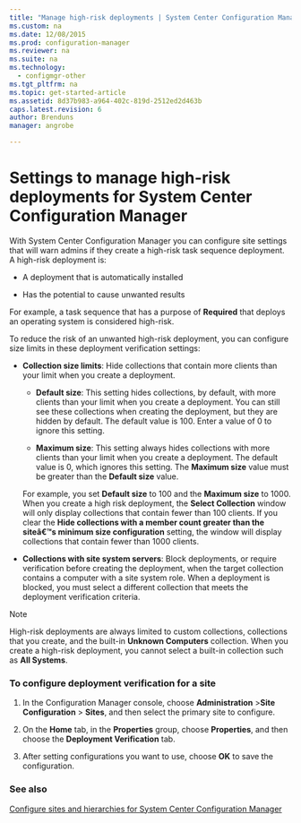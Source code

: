 ```yaml
---
title: "Manage high-risk deployments | System Center Configuration Manager"
ms.custom: na
ms.date: 12/08/2015
ms.prod: configuration-manager
ms.reviewer: na
ms.suite: na
ms.technology: 
  - configmgr-other
ms.tgt_pltfrm: na
ms.topic: get-started-article
ms.assetid: 8d37b983-a964-402c-819d-2512ed2d463b
caps.latest.revision: 6
author: Brendunsmanager: angrobe

---
```

# Settings to manage high-risk deployments for System Center Configuration Manager

With System Center Configuration Manager you can configure site settings that will warn admins if they create a high-risk task sequence deployment. A high-risk deployment is:  
  
-   A deployment that is automatically installed  
  
-   Has the potential to cause unwanted results  
  
 For example, a task sequence that has a purpose of **Required** that deploys an operating system is considered high-risk.  
  
 To reduce the risk of an unwanted high-risk deployment, you can configure size limits in these deployment verification settings:  
  
-   **Collection size limits**: Hide collections that contain more clients than your limit when you create a deployment.  
  
    -   **Default size**: This setting hides collections, by default, with more clients than your limit when you create a deployment. You can still see these collections when creating the deployment, but they are hidden by default. The default value is 100. Enter a value of 0 to ignore this setting.  
  
    -   **Maximum size**: This setting always hides collections with more clients than your limit when you create a deployment. The default value is 0, which ignores this setting. The **Maximum size** value must be greater than the **Default size** value.  
  
     For example, you set **Default size** to 100 and the **Maximum size** to 1000. When you create a high risk deployment, the **Select Collection** window will only display collections that contain fewer than 100 clients. If you clear the **Hide collections with a member count greater than the siteâ€™s minimum size configuration** setting, the window will display collections that contain fewer than 1000 clients.  
  
-   **Collections with site system servers**: Block deployments, or require verification before creating the deployment, when the target collection contains a computer with a site system role. When a deployment is blocked, you must select a different collection that meets the deployment verification criteria.  
  
> [!NOTE]  
>  High-risk deployments are always limited to custom collections, collections that you create, and the built-in **Unknown Computers** collection. When you create a high-risk deployment, you cannot select a built-in collection such as **All Systems**.  
  
### To configure deployment verification for a site  
  
1.  In the Configuration Manager console, choose **Administration** >**Site Configuration** > **Sites**, and then select the primary site to configure.  
  
2.  On the **Home** tab, in the **Properties** group, choose **Properties**, and then choose the **Deployment Verification** tab.  
  
3.  After setting configurations you want to use, choose  **OK**  to save the configuration.  
  
### See also  
 [Configure sites and hierarchies for System Center Configuration Manager](../../core/servers/deploy/configure/configure-sites-and-hierarchies.md)


